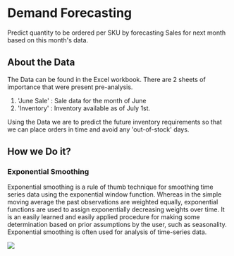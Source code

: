 # Demand Forecasting
Predict quantity to be ordered per SKU by forecasting Sales for next month based on this month's data.

## About the Data
The Data can be found in the Excel workbook. There are 2 sheets of importance that were present pre-analysis.
1) 'June Sale' : Sale data for the month of June
2) 'Inventory' : Inventory available as of July 1st.

 Using the Data we are to predict the future inventory requirements so that we can place orders in time and avoid any 'out-of-stock' days.
 
 ## How we Do it?
 
 ### Exponential Smoothing
 
 Exponential smoothing is a rule of thumb technique for smoothing time series data using the exponential window function. Whereas in the simple moving average the past observations are weighted equally, exponential functions are used to assign exponentially decreasing weights over time. It is an easily learned and easily applied procedure for making some determination based on prior assumptions by the user, such as seasonality. Exponential smoothing is often used for analysis of time-series data.
<div style="align:center">
 <img src = 'https://wikimedia.org/api/rest_v1/media/math/render/svg/3e907f6034bf9fdf4224ac372adc1e8900d96ff1' align = center>
 </div>

